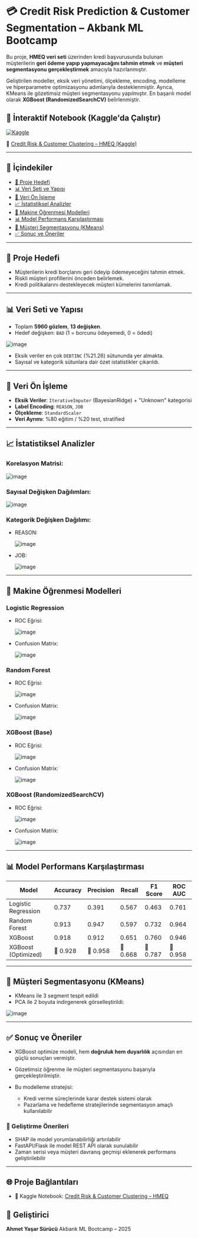 # 💳 Credit Risk Prediction & Customer Segmentation – Akbank ML Bootcamp

Bu proje, **HMEQ veri seti** üzerinden kredi başvurusunda bulunan müşterilerin **geri ödeme yapıp yapmayacağını tahmin etmek** ve **müşteri segmentasyonu gerçekleştirmek** amacıyla hazırlanmıştır.

Geliştirilen modeller, eksik veri yönetimi, ölçekleme, encoding, modelleme ve hiperparametre optimizasyonu adımlarıyla desteklenmiştir. Ayrıca, KMeans ile gözetimsiz müşteri segmentasyonu yapılmıştır. En başarılı model olarak **XGBoost (RandomizedSearchCV)** belirlenmiştir.

## 📌 İnteraktif Notebook (Kaggle'da Çalıştır)

[![Kaggle](https://img.shields.io/badge/Notebook-Kaggle-blue?logo=kaggle&logoColor=white)](https://www.kaggle.com/code/ahmetsrc/credit-risk-customer-clustering-hmeq)

🔗 [Credit Risk & Customer Clustering – HMEQ (Kaggle)](https://www.kaggle.com/code/ahmetsrc/credit-risk-customer-clustering-hmeq)

---

## 📁 İçindekiler

* [🎯 Proje Hedefi](#🎯-proje-hedefi)
* [📊 Veri Seti ve Yapısı](#📊-veri-seti-ve-yapısı)
* [🧼 Veri Ön İşleme](#🧼-veri-ön-işleme)
* [📈 İstatistiksel Analizler](#📈-istatistiksel-analizler)
* [🤖 Makine Öğrenmesi Modelleri](#🤖-makine-öğrenmesi-modelleri)
* [📊 Model Performans Karşılaştırması](#📊-model-performans-karşılaştırması)
* [🧩 Müşteri Segmentasyonu (KMeans)](#🧩-müşteri-segmentasyonu-kmeans)
* [✅ Sonuç ve Öneriler](#✅-sonuç-ve-öneriler)

---

## 🎯 Proje Hedefi

* Müşterilerin kredi borçlarını geri ödeyip ödemeyeceğini tahmin etmek.
* Riskli müşteri profillerini önceden belirlemek.
* Kredi politikalarını destekleyecek müşteri kümelerini tanımlamak.

---

## 📊 Veri Seti ve Yapısı

* Toplam **5960 gözlem**, **13 değişken**.
* Hedef değişken: `BAD` (1 = borcunu ödeyemedi, 0 = ödedi)

![image](https://github.com/user-attachments/assets/6316c0b6-2db8-41cd-830a-71c443d2bd5b)


* Eksik veriler en çok `DEBTINC` (%21.26) sütununda yer almakta.
* Sayısal ve kategorik sütunlara dair özet istatistikler çıkarıldı.

---

## 🧼 Veri Ön İşleme

* **Eksik Veriler**: `IterativeImputer` (BayesianRidge) + "Unknown" kategorisi
* **Label Encoding**: `REASON`, `JOB`
* **Ölçekleme**: `StandardScaler`
* **Veri Ayrımı**: %80 eğitim / %20 test, stratified

---

## 📈 İstatistiksel Analizler

### Korelasyon Matrisi:

![image](https://github.com/user-attachments/assets/7d44d0c4-f207-4e5f-b1c1-89734e0506bb)


### Sayısal Değişken Dağılımları:

![image](https://github.com/user-attachments/assets/7f8618a9-d327-4d3f-9573-83dfb8a05829)


### Kategorik Değişken Dağılımı:

* REASON:

  ![image](https://github.com/user-attachments/assets/41b109b7-8713-4b95-b373-129b5fae8ccb)


* JOB:

  ![image](https://github.com/user-attachments/assets/9b0e13d6-c518-46be-87e3-589f7fa3bdc9)


---

## 🤖 Makine Öğrenmesi Modelleri

### Logistic Regression

* ROC Eğrisi:

  ![image](https://github.com/user-attachments/assets/5d3bb4f4-900b-4a35-80e5-1300ee72ae8c)


* Confusion Matrix:

  ![image](https://github.com/user-attachments/assets/f305120e-14fd-4b2c-819a-274e006fd296)


### Random Forest

* ROC Eğrisi:

  ![image](https://github.com/user-attachments/assets/88c3dcab-95f6-46ef-b6e9-c56bb4069e5b)


* Confusion Matrix:

  ![image](https://github.com/user-attachments/assets/f762630d-4ec1-4285-932a-f96a990cf308)


### XGBoost (Base)

* ROC Eğrisi:

  ![image](https://github.com/user-attachments/assets/cd3c749d-1200-49ad-a36b-b55ee8dc1880)


* Confusion Matrix:

  ![image](https://github.com/user-attachments/assets/2726e064-769f-41e0-8ccf-18a431bfb4ad)


### XGBoost (RandomizedSearchCV)

* ROC Eğrisi:

  ![image](https://github.com/user-attachments/assets/844fcc6c-f93d-484b-8089-3e187301fc97)


* Confusion Matrix:

  ![image](https://github.com/user-attachments/assets/eadeb358-330c-405d-a531-30187a6c1e57)


---

## 📊 Model Performans Karşılaştırması

| Model               | Accuracy | Precision | Recall   | F1 Score | ROC AUC  |
| ------------------- | -------- | --------- | -------- | -------- | -------- |
| Logistic Regression | 0.737    | 0.391     | 0.567    | 0.463    | 0.761    |
| Random Forest       | 0.913    | 0.947     | 0.597    | 0.732    | 0.964    |
| XGBoost             | 0.918    | 0.912     | 0.651    | 0.760    | 0.946    |
| XGBoost (Optimized) | 🥇 0.928 | 🥇 0.958  | 🥇 0.668 | 🥇 0.787 | 🥇 0.958 |

---

## 🧩 Müşteri Segmentasyonu (KMeans)

* KMeans ile 3 segment tespit edildi
* PCA ile 2 boyuta indirgenerek görselleştirildi:

![image](https://github.com/user-attachments/assets/25fa4f83-04fd-4f0f-ba34-94aedd2ecf49)

---

## ✅ Sonuç ve Öneriler

* XGBoost optimize modeli, hem **doğruluk hem duyarlılık** açısından en güçlü sonuçları vermiştir.
* Gözetimsiz öğrenme ile müşteri segmentasyonu başarıyla gerçekleştirilmiştir.
* Bu modelleme stratejisi:

  * Kredi verme süreçlerinde karar destek sistemi olarak
  * Pazarlama ve hedefleme stratejilerinde segmentasyon amaçlı kullanılabilir

### 📌 Geliştirme Önerileri

* SHAP ile model yorumlanabilirliği artırılabilir
* FastAPI/Flask ile model REST API olarak sunulabilir
* Zaman serisi veya müşteri davranış geçmişi eklenerek performans geliştirilebilir

---
## 🌐 Proje Bağlantıları

- 🔎 Kaggle Notebook: [Credit Risk & Customer Clustering – HMEQ](https://www.kaggle.com/code/ahmetsrc/credit-risk-customer-clustering-hmeq)

## 👤 Geliştirici

**Ahmet Yaşar Sürücü**
Akbank ML Bootcamp – 2025
